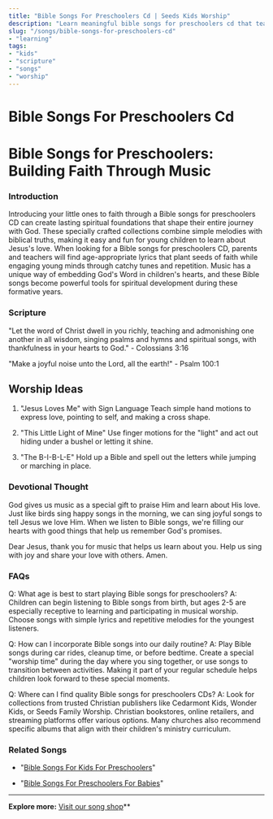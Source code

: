 ```yaml
---
title: "Bible Songs For Preschoolers Cd | Seeds Kids Worship"
description: "Learn meaningful bible songs for preschoolers cd that teach Scripture through music. Interactive worship resources for kids and families."
slug: "/songs/bible-songs-for-preschoolers-cd"
- "learning"
tags:
- "kids"
- "scripture"
- "songs"
- "worship"
---
```


# Bible Songs For Preschoolers Cd

# Bible Songs for Preschoolers: Building Faith Through Music

### Introduction
Introducing your little ones to faith through a Bible songs for preschoolers CD can create lasting spiritual foundations that shape their entire journey with God. These specially crafted collections combine simple melodies with biblical truths, making it easy and fun for young children to learn about Jesus's love. When looking for a Bible songs for preschoolers CD, parents and teachers will find age-appropriate lyrics that plant seeds of faith while engaging young minds through catchy tunes and repetition. Music has a unique way of embedding God's Word in children's hearts, and these Bible songs become powerful tools for spiritual development during these formative years.

### Scripture
"Let the word of Christ dwell in you richly, teaching and admonishing one another in all wisdom, singing psalms and hymns and spiritual songs, with thankfulness in your hearts to God." - Colossians 3:16

"Make a joyful noise unto the Lord, all the earth!" - Psalm 100:1

## Worship Ideas
1. "Jesus Loves Me" with Sign Language
Teach simple hand motions to express love, pointing to self, and making a cross shape.

2. "This Little Light of Mine"
Use finger motions for the "light" and act out hiding under a bushel or letting it shine.

3. "The B-I-B-L-E"
Hold up a Bible and spell out the letters while jumping or marching in place.

### Devotional Thought
God gives us music as a special gift to praise Him and learn about His love. Just like birds sing happy songs in the morning, we can sing joyful songs to tell Jesus we love Him. When we listen to Bible songs, we're filling our hearts with good things that help us remember God's promises.

Dear Jesus, thank you for music that helps us learn about you. Help us sing with joy and share your love with others. Amen.

### FAQs

Q: What age is best to start playing Bible songs for preschoolers?
A: Children can begin listening to Bible songs from birth, but ages 2-5 are especially receptive to learning and participating in musical worship. Choose songs with simple lyrics and repetitive melodies for the youngest listeners.

Q: How can I incorporate Bible songs into our daily routine?
A: Play Bible songs during car rides, cleanup time, or before bedtime. Create a special "worship time" during the day where you sing together, or use songs to transition between activities. Making it part of your regular schedule helps children look forward to these special moments.

Q: Where can I find quality Bible songs for preschoolers CDs?
A: Look for collections from trusted Christian publishers like Cedarmont Kids, Wonder Kids, or Seeds Family Worship. Christian bookstores, online retailers, and streaming platforms offer various options. Many churches also recommend specific albums that align with their children's ministry curriculum.

### Related Songs

- "[Bible Songs For Kids For Preschoolers](/songs/bible-songs-for-kids-for-preschoolers/)"

- "[Bible Songs For Preschoolers For Babies](/songs/bible-songs-for-preschoolers-for-babies/)"

---

**Explore more:** [Visit our song shop](https://seedskidsworship.com/shop)**

<!-- Schema Markup -->
<script type="application/ld+json">
{
  "@context": "https://schema.org",
  "@type": "MusicRecording",
  "name": "Bible Songs For Preschoolers Cd",
  "byArtist": {
    "@type": "MusicGroup",
    "name": "Seeds Kids Worship"
  },
  "isFamilyFriendly": true,
  "url": "https://seedskidsworship.com/songs/bible-songs-for-preschoolers-cd/"
}
</script>
